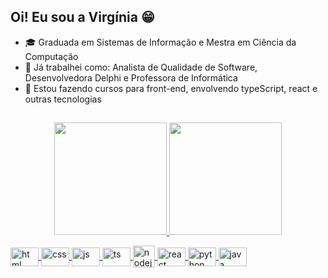 ## Oi! Eu sou a Virgínia 😁

- 🎓 Graduada em Sistemas de Informação e Mestra em Ciência da Computação
- 🔭 Já trabalhei como: Analista de Qualidade de Software, Desenvolvedora Delphi e Professora de Informática
- 🌱 Estou fazendo cursos para front-end, envolvendo typeScript, react e outras tecnologias


##
<p align="center">
  <a href="https://github.com/virginiamaia">
  <img height="180cm" src="https://github-readme-stats.vercel.app/api?username=virginiamaia&show_icons=true&theme=radical&include_all_commits=true&count_private=true"/>
  <img height="180cm" src="https://github-readme-stats.vercel.app/api/top-langs/?username=virginiamaia&hide=jupyter%20notebook,c%2B%2B,cmake&layout=compact&langs_count=7&theme=radical"/>
</p>

<div style = "dysplay: inline_block">
  <img align = "center" alt = "html" height = "30" width = "45" src = "https://cdn.jsdelivr.net/gh/devicons/devicon/icons/html5/html5-original.svg" />
  <img align = "center" alt = "css" height = "30" width = "45" src = "https://cdn.jsdelivr.net/gh/devicons/devicon/icons/css3/css3-original.svg" />
  <img align = "center" alt = "js" height = "30" width = "45" src = "https://cdn.jsdelivr.net/gh/devicons/devicon/icons/javascript/javascript-original.svg" />
  <img align = "center" alt = "ts"  height = "30" width = "45" src="https://cdn.jsdelivr.net/gh/devicons/devicon/icons/typescript/typescript-original.svg" />
  <img align = "center" alt = "nodejs" heigh = "11" width = "35" src="https://cdn.jsdelivr.net/gh/devicons/devicon/icons/nodejs/nodejs-original.svg" />
  <img align = "center" alt = "react" height = "30" width = "45" src="https://cdn.jsdelivr.net/gh/devicons/devicon/icons/react/react-original.svg" />
  <img align = "center" alt = "python" height = "30" width = "45" src = "https://cdn.jsdelivr.net/gh/devicons/devicon/icons/python/python-original.svg" />
  <img align = "center" alt = "java" height = "30" width = "45" src = "https://cdn.jsdelivr.net/gh/devicons/devicon/icons/java/java-original.svg" />
  
</div>
